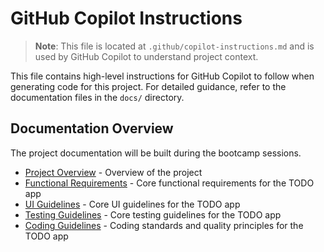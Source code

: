 # GitHub Copilot Instructions

> **Note**: This file is located at `.github/copilot-instructions.md` and is used by GitHub Copilot to understand project context.

This file contains high-level instructions for GitHub Copilot to follow when generating code for this project. For detailed guidance, refer to the documentation files in the `docs/` directory.

## Documentation Overview

The project documentation will be built during the bootcamp sessions.

- [Project Overview](../docs/project-overview.md) - Overview of the project
- [Functional Requirements](../docs/functional-requirements.md) - Core functional requirements for the TODO app
- [UI Guidelines](../docs/ui-guidelines.md) - Core UI guidelines for the TODO app
- [Testing Guidelines](../docs/testing-guidelines.md) - Core testing guidelines for the TODO app
- [Coding Guidelines](../docs/coding-guidelines.md) - Coding standards and quality principles for the TODO app
